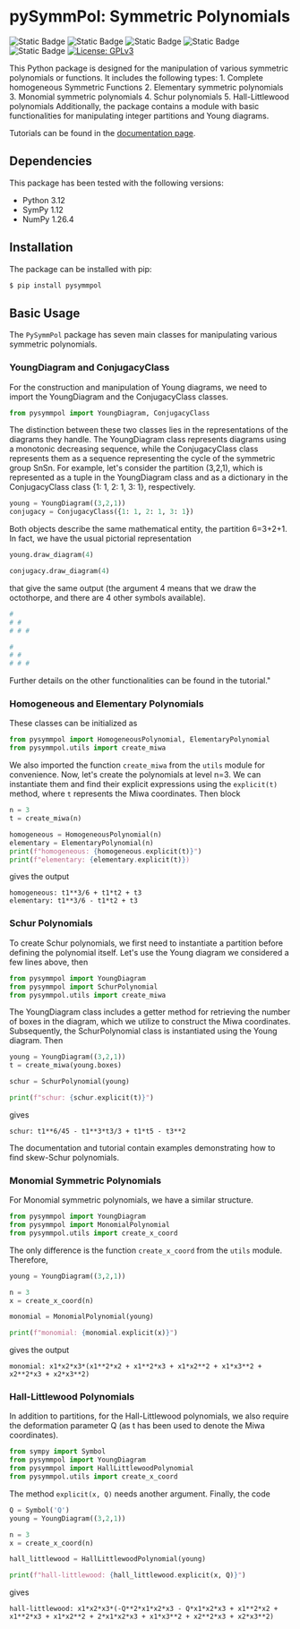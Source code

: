 # pySymmPol: Symmetric Polynomials

![Static Badge](https://img.shields.io/badge/3.12-green?style=plastic&logo=python&logoColor=yellow&label=python)
![Static Badge](https://img.shields.io/badge/Lab-blue?style=plastic&logo=jupyter&logoColor=yellow&label=Jupyter)
![Static Badge](https://img.shields.io/badge/1.26-orange?style=plastic&logo=numpy&logoColor=green&label=Numpy)
![Static Badge](https://img.shields.io/badge/1.12-blue?style=plastic&logo=sympy&logoColor=green&label=Sympy)
![Static Badge](https://img.shields.io/badge/os-Linux?style=plastic&logo=Linux&logoColor=white&label=GNU%2FLinux)
[![License: GPLv3](https://img.shields.io/badge/License-GPLv3-blue.svg)](https://www.gnu.org/licenses/gpl-3.0)

This Python package is designed for the manipulation of various
symmetric polynomials or functions. It includes the following types:
    1. Complete homogeneous Symmetric Functions
    2. Elementary symmetric polynomials
    3. Monomial symmetric polynomials 
    4. Schur polynomials
    5. Hall-Littlewood polynomials
Additionally, the package contains a module with basic functionalities
for manipulating integer partitions and Young diagrams.

Tutorials can be found in the [documentation page](https://thraraujo.github.io/pysymmpol/index.html).

## Dependencies

This package has been tested with the following versions:
- Python 3.12
- SymPy 1.12
- NumPy 1.26.4

## Installation

The package can be installed with pip:
```bash
$ pip install pysymmpol
```

## Basic Usage

The `PySymmPol` package has seven main classes for manipulating various symmetric polynomials.

### YoungDiagram and ConjugacyClass

For the construction and manipulation of Young diagrams, we need to import 
the YoungDiagram and the ConjugacyClass classes. 
```python
from pysymmpol import YoungDiagram, ConjugacyClass
```
The distinction between these two classes lies in the representations of the diagrams 
they handle. The YoungDiagram class represents diagrams using a monotonic decreasing sequence, 
while the ConjugacyClass class represents them as a sequence representing the cycle 
of the symmetric group SnSn​. For example, let's consider the partition 
(3,2,1), which is represented as a tuple in the YoungDiagram class and 
as a dictionary in the ConjugacyClass class {1: 1, 2: 1, 3: 1}, respectively.
```python
young = YoungDiagram((3,2,1))
conjugacy = ConjugacyClass({1: 1, 2: 1, 3: 1})
```
Both objects describe the same mathematical entity, the partition 6=3+2+1. In fact, 
we have the usual pictorial representation 
```python
young.draw_diagram(4)

conjugacy.draw_diagram(4)
```
that give the same output (the argument 4 means that we draw the octothorpe, and
there are 4 other symbols available).

```python
#
# #
# # #

#
# #
# # #
```
Further details on the other functionalities can be found in the tutorial."

### Homogeneous and Elementary Polynomials

These classes can be initialized as 
```python
from pysymmpol import HomogeneousPolynomial, ElementaryPolynomial
from pysymmpol.utils import create_miwa
```
We also imported the function `create_miwa` from the `utils` module for convenience. 
Now, let's create the polynomials at level n=3. We can instantiate 
them and find their explicit expressions using the `explicit(t)` method, where `t` 
represents the Miwa coordinates. Then block
```python
n = 3
t = create_miwa(n)

homogeneous = HomogeneousPolynomial(n)
elementary = ElementaryPolynomial(n)
print(f"homogeneous: {homogeneous.explicit(t)}")
print(f"elementary: {elementary.explicit(t)})
```
gives the output 
```
homogeneous: t1**3/6 + t1*t2 + t3
elementary: t1**3/6 - t1*t2 + t3
```

### Schur Polynomials

To create Schur polynomials, we first need to instantiate a partition 
before defining the polynomial itself. Let's use the Young diagram we 
considered a few lines above, then
```python
from pysymmpol import YoungDiagram
from pysymmpol import SchurPolynomial
from pysymmpol.utils import create_miwa
```
The YoungDiagram class includes a getter method for retrieving the number 
of boxes in the diagram, which we utilize to construct the Miwa coordinates. 
Subsequently, the SchurPolynomial class is instantiated using the Young diagram. Then
```python
young = YoungDiagram((3,2,1))
t = create_miwa(young.boxes)

schur = SchurPolynomial(young)

print(f"schur: {schur.explicit(t)}")
```
gives
```
schur: t1**6/45 - t1**3*t3/3 + t1*t5 - t3**2
```
The documentation and tutorial contain examples demonstrating how to find 
skew-Schur polynomials.

### Monomial Symmetric Polynomials

For Monomial symmetric polynomials, we have a similar structure. 
```python
from pysymmpol import YoungDiagram
from pysymmpol import MonomialPolynomial
from pysymmpol.utils import create_x_coord
```
The only difference is the function `create_x_coord` from the `utils` module. Therefore,
```python
young = YoungDiagram((3,2,1))

n = 3
x = create_x_coord(n)

monomial = MonomialPolynomial(young)

print(f"monomial: {monomial.explicit(x)}")
```
gives the output 
```
monomial: x1*x2*x3*(x1**2*x2 + x1**2*x3 + x1*x2**2 + x1*x3**2 + x2**2*x3 + x2*x3**2)
```

### Hall-Littlewood Polynomials

In addition to partitions, for the Hall-Littlewood polynomials, 
we also require the deformation parameter Q (as t has been used to 
denote the Miwa coordinates).
```python
from sympy import Symbol
from pysymmpol import YoungDiagram
from pysymmpol import HallLittlewoodPolynomial
from pysymmpol.utils import create_x_coord
```
The method `explicit(x, Q)` needs another argument. Finally, the code
```python
Q = Symbol('Q')
young = YoungDiagram((3,2,1))

n = 3
x = create_x_coord(n)

hall_littlewood = HallLittlewoodPolynomial(young)

print(f"hall-littlewood: {hall_littlewood.explicit(x, Q)}")
```
gives
```
hall-littlewood: x1*x2*x3*(-Q**2*x1*x2*x3 - Q*x1*x2*x3 + x1**2*x2 + x1**2*x3 + x1*x2**2 + 2*x1*x2*x3 + x1*x3**2 + x2**2*x3 + x2*x3**2)
```
